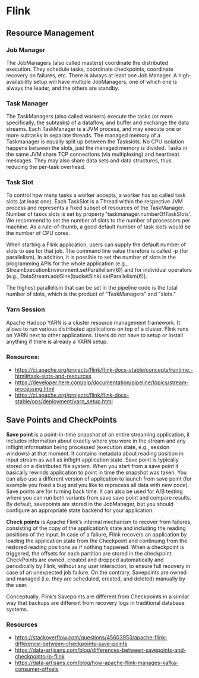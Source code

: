 
# Flink

## Resource Management

### Job Manager

The JobManagers (also called masters) coordinate the distributed execution. They schedule tasks, coordinate checkpoints, coordinate recovery on failures, etc. There is always at least one Job Manager. A high-availability setup will have multiple JobManagers, one of which one is always the leader, and the others are standby.

### Task Manager

The TaskManagers (also called workers) execute the tasks (or more specifically, the subtasks) of a dataflow, and buffer and exchange the data streams. Each TaskManager is a JVM process, and may execute one or more subtasks in separate threads. The managed memory of a Taskmanager is equally split up between the Taskslots. No CPU isolation happens between the slots, just the managed memory is divided. Tasks in the same JVM share TCP connections (via multiplexing) and heartbeat messages. They may also share data sets and data structures, thus reducing the per-task overhead.

### Task Slot

To control how many tasks a worker accepts, a worker has so called task slots (at least one). Each TaskSlot is a Thread within the respective JVM process and represents a fixed subset of resources of the TaskManager. Number of tasks slots is set by property 'taskmanager.numberOfTaskSlots'. We recommend to set the number of slots to the number of processors per machine. As a rule-of-thumb, a good default number of task slots would be the number of CPU cores.  

When starting a Flink application, users can supply the default number of slots to use for that job. The command line value therefore is called -p (for parallelism). In addition, it is possible to set the number of slots in the programming APIs for the whole application (e.g., StreamExecutionEnvironment.setParallelism(6)) and for individual operators (e.g., DataStream.addSink(bucketSink).setParallelism(6)). 

The highest parallelism that can be set in the pipeline code is the total number of slots, which is the product of "TaskManagers" and "slots."

### Yarn Session

Apache Hadoop YARN is a cluster resource management framework. It allows to run various distributed applications on top of a cluster. Flink runs on YARN next to other applications. Users do not have to setup or install anything if there is already a YARN setup.

### Resources:
- https://ci.apache.org/projects/flink/flink-docs-stable/concepts/runtime.-html#task-slots-and-resources
- https://developer.here.com/olp/documentation/pipeline/topics/stream-processing.html
- https://ci.apache.org/projects/flink/flink-docs-stable/ops/deployment/yarn_setup.html


## Save Points and CheckPoints

**Save point** is a point-in-time snapshot of an entire streaming application, it includes information about exactly where you were in the stream and any inflight information being processed (execution state, e.g., session windows) at that moment.
It contains metadata about reading position in input stream as well as inflight application state. Save point is typically stored on a distributed file system.
When you start from a save point it basically rewinds application to point in time the snapshot was taken. You can also use a different version of application to launch from save point (for example you fixed a bug and you like to reprocess all data with new code). Save points are for turning back time. It can also be used for A/B testing where you can run both variants from save save point and compare results.  
By default, savepoints are stored in the JobManager, but you should configure an appropriate state backend for your application.  

**Check points** is Apache Flink’s internal mechanism to recover from failures, consisting of the copy of the application’s state and including the reading positions of the input. In case of a failure, Flink recovers an application by loading the application state from the Checkpoint and continuing from the restored reading positions as if nothing happened. When a checkpoint is triggered, the offsets for each partition are stored in the checkpoint. CheckPoints are owned, created and dropped automatically and periodically by Flink, without any user interaction, to ensure full recovery in case of an unexpected job failure. On the contrary, Savepoints are owned and managed (i.e. they are scheduled, created, and deleted) manually by the user.  

Conceptually, Flink’s Savepoints are different from Checkpoints in a similar way that backups are different from recovery logs in traditional database systems.

### Resources

- https://stackoverflow.com/questions/45603953/apache-flink-difference-between-checkpoints-save-points
- https://data-artisans.com/blog/differences-between-savepoints-and-checkpoints-in-flink
- https://data-artisans.com/blog/how-apache-flink-manages-kafka-consumer-offsets
